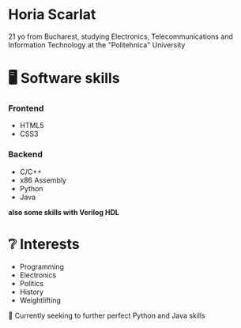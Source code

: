 # Horia Scarlat

21 yo from Bucharest, studying Electronics, Telecommunications and Information Technology at the "Politehnica" University

# 🖥️ Software skills

### Frontend
   
   - HTML5 
   - CSS3
   
### Backend
   
   - C/C++
   - x86 Assembly
   - Python
   - Java
    
**also some skills with Verilog HDL**

# ❔ Interests

   - Programming
   - Electronics 
   - Politics
   - History
   - Weightlifting


🔰 Currently seeking to further perfect Python and Java skills


<!---
boriabyte/boriabyte is a ✨ special ✨ repository because its `README.md` (this file) appears on your GitHub profile.
You can click the Preview link to take a look at your changes.
--->
